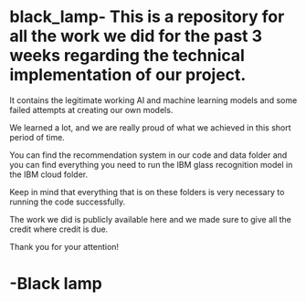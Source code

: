 # black_lamp- This is a repository for all the work we did for the past 3 weeks regarding the technical implementation of our project.

It contains the legitimate working AI and machine learning models and some failed attempts at creating our own models. 

We learned a lot, and we are really proud of what we achieved in this short period of time. 

You can find the recommendation system in our code and data folder and you can find everything you need to run the IBM glass recognition model in the IBM cloud folder.  

Keep in mind that everything that is on these folders is very necessary to running the code successfully. 

The work we did is publicly available here and we made sure to give all the credit where credit is due.

Thank you for your attention!

# -Black lamp

